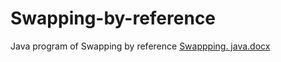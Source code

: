 # Swapping-by-reference
Java program of Swapping by reference
[Swappping. java.docx](https://github.com/Ahsan-Anjum/Swapping-by-reference/files/9847189/Swappping.java.docx)
